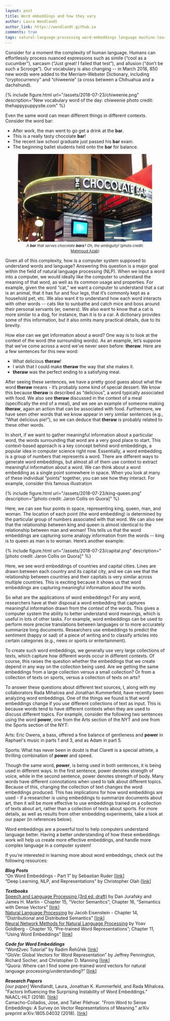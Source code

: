 ```yaml
---
layout: post
title: Word embeddings and how they vary
author: Laura Wendlandt
author_link: https://wendlandt.github.io
comments: true
tags: natural-language-processing word-embeddings language machine-learning
---
```



Consider for a moment the complexity of human language. Humans can effortlessly process nuanced expressions such as simile (“cool as a cucumber”), sarcasm (“Just great! I failed that test”), and allusion (“don’t be such a Scrooge”). Our vocabulary is also changing -- in March 2018, 850 new words were added to the Merriam-Webster Dictionary, including “cryptocurrency” and “chiweenie” (a cross between a Chihuahua and a dachshund). 

{% include figure.html url="/assets/2018-07-23/chiweenie.png" description="New vocabulary word of the day: chiweenie photo credit: thehappypuppysite.com" %}

Even the same word can mean different things in different contexts. Consider the word bar:

<ul>
<li>After work, the man went to go get a drink at the <b>bar</b>.</li>
<li>This is a really tasty chocolate <b>bar</b>!</li>
<li>The recent law school graduate just passed his <b>bar</b> exam.</li>
<li>The beginning ballet students held onto the <b>bar</b> for balance.</li>
</ul>

<figure align="center"><img src="/assets/2018-07-23/chocolate_bar.png"><figcaption align="center"><small><i>A <b>bar</b> that serves chocolate <b>bars</b>? Oh, the ambiguity!</i> (photo credit: <a href="http://web.eecs.umich.edu/~mazab/">Mahmoud Azab</a>)</small></figcaption></figure>

Given all of this complexity, how is a computer system supposed to understand words and language? Answering this question is a major goal within the field of natural language processing (NLP). When we input a word into a computer, we would ideally like the computer to understand the meaning of that word, as well as its common usage and properties. For example, given the word “cat,” we want a computer to understand that a cat is an animal, that it has fur and four legs, that it’s commonly kept as a household pet, etc. We also want it to understand how each word interacts with other words -- cats like to sunbathe and catch mice and boss around their personal servants (er, owners). We also want to know that a cat is more similar to a dog, for instance, than it is to a car. A dictionary provides some of this information, but it also omits many practical details, due to its brevity.

How else can we get information about a word? One way is to look at the context of the word (the surrounding words). As an example, let’s suppose that we’ve come across a word we’ve never seen before: <b>theraw</b>. Here are a few sentences for this new word:
<ul>
<li>What delicious <b>theraw</b>!</li>
<li>I wish that I could make <b>theraw</b> the way that she makes it.</li>
<li><b>theraw</b> was the perfect ending to a satisfying meal.</li>
</ul>

After seeing these sentences, we have a pretty good guess about what the word <b>theraw</b> means - it’s probably some kind of special dessert. We know this because <b>theraw</b> is described as “delicious”, a word typically associated with food. We also see <b>theraw</b> discussed in the context of a meal (specifically the end of a meal), and we see an example of someone making <b>theraw</b>, again an action that can be associated with food. Furthermore, we have seen other words that we know appear in very similar sentences (e.g., “What delicious pie!”), so we can deduce that <b>theraw</b> is probably related to these other words.

In short, if we want to gather meaningful information about a particular word, the words surrounding that word are a very good place to start. This context-based approach is a key concept behind word embeddings, a popular idea in computer science right now. Essentially, a word embedding is a group of numbers that represents a word. There are different ways to generate word embeddings, but almost all of them use context to extract meaningful information about a word. We can think about a word embedding as a single point somewhere in space. When you look at many of these individual “points” together, you can see how they interact. For example, consider this famous illustration

{% include figure.html url="/assets/2018-07-23/king-queen.png" description="[photo credit: Jaron Collis on Quora]" %}

Here, we can see four points in space, representing king, queen, man, and woman. The location of each point (the word embedding) is determined by the particular group of numbers associated with that word. We can also see that the relationship between king and queen is almost identical to the relationship between man and woman! This tells us that the word embeddings are capturing some analogy information from the words -- king is to queen as man is to woman. Here’s another example:

{% include figure.html url="/assets/2018-07-23/capital.png" description="[photo credit: Jaron Collis on Quora]" %}

Here, we see word embeddings of countries and capital cities. Lines are drawn between each country and its capital city, and we can see that the relationship between countries and their capitals is very similar across multiple countries. This is exciting because it shows us that word embeddings are capturing meaningful information about the words.

So what are the applications of word embeddings? For any word, researchers have at their disposal a word embedding that captures meaningful information drawn from the context of the words. This gives a computer system the ability to better understand word meanings, which is useful in lots of other tasks. For example, word embeddings can be used to perform more precise translations between languages or to more accurately summarize long documents. Researchers use embeddings to predict the sentiment (happy or sad) of a piece of writing and to classify articles into certain categories (e.g., news or sports or entertainment).

To create such word embeddings, we generally use very large collections of texts, which capture how different words occur in different contexts. Of course, this raises the question whether the embeddings that we create depend in any way on the collection being used. Are we getting the same embeddings from a large collection versus a small collection? Or from a collection of texts on sports, versus a collection of texts on arts?

To answer these questions about different text sources, I, along with my collaborators Rada Mihalcea and Jonathan Kummerfeld, have recently been analyzing word embeddings. One of the things we found is that word embeddings change if you use different collections of text as input. This is because words tend to have different contexts when they are used to discuss different topics. For example, consider the following two sentences using the word <b>power</b>, one from the Arts section of the NYT and one from the Sports section of the NYT:

Arts: Eric Owens, a bass, offered a fine balance of gentleness and <b>power</b> in Raphael's music in parts 1 and 3, and as Adam in part 5.

Sports: What has never been in doubt is that Clarett is a special athlete, a thrilling combination of <b>power</b> and speed.

Though the same word, <b>power</b>, is being used in both sentences, it is being used in different ways. In the first sentence, power denotes strength of voice, while in the second sentence, power denotes strength of body. Many words have different connotations when used to talk about different topics. Because of this, changing the collection of text changes the word embeddings produced. This has implications for how word embeddings are used - if a researcher is using embeddings to summarize documents about art, then it will be more effective to use embeddings trained on a collection of texts about art, rather than a collection of texts about sports. For more details, as well as results from other embedding experiments, take a look at our paper (in references below).

Word embeddings are a powerful tool to help computers understand language better. Having a better understanding of how these embeddings work will help us create more effective embeddings, and handle more complex language in a computer system!

If you’re interested in learning more about word embeddings, check out the following resources:

<i><b>Blog Posts</b></i><br/>
“On Word Embeddings - Part 1” by Sebastian Ruder [<a href="http://ruder.io/word-embeddings-1/">link</a>]<br/>
“Deep Learning, NLP, and Representations” by Christopher Olah [<a href="http://colah.github.io/posts/2014-07-NLP-RNNs-Representations/">link</a>]<br/>

<i><b>Textbooks</b></i><br/>
<u>Speech and Language Processing (3rd ed. draft)</u> by Dan Jurafsky and James H. Martin - Chapter 15, “Vector Semantics”; Chapter 16, “Semantics with Dense Vectors” [<a href="https://web.stanford.edu/~jurafsky/slp3/">link</a>]<br/>
<u>Natural Language Processing</u> by Jacob Eisenstein - Chapter 14, “Distributional and Distributed Semantics” [<a href="https://github.com/jacobeisenstein/gt-nlp-class/blob/master/notes/eisenstein-nlp-notes.pdf">link</a>]<br/>
<u>Neural Network Methods for Natural Language Processing</u> by Yoav Goldberg - Chapter 10, “Pre-trained Word Representations”; Chapter 11, “Using Word Embeddings” [<a href="https://www.morganclaypool.com/doi/abs/10.2200/S00762ED1V01Y201703HLT037">link</a>]<br/>

<i><b>Code for Word Embeddings</b></i><br/>
“Word2vec Tutorial” by Radim Řehůřek [<a href="https://rare-technologies.com/word2vec-tutorial/">link</a>]<br/>
“GloVe: Global Vectors for Word Representation” by Jeffrey Pennington, Richard Socher, and Christopher D. Manning [<a href="https://nlp.stanford.edu/projects/glove/">link</a>]<br/>
“Quora: Where can I find some pre-trained word vectors for natural language processing/understanding?” [<a href="https://www.quora.com/Where-can-I-find-some-pre-trained-word-vectors-for-natural-language-processing-understanding">link</a>]<br/>

<i><b>Research Papers</b></i><br/>
<i>[our paper]</i> Wendlandt, Laura, Jonathan K. Kummerfeld, and Rada Mihalcea. "Factors Influencing the Surprising Instability of Word Embeddings." NAACL-HLT (2018). [<a href="http://wendlandt.github.io/papers/naacl18embeddings.pdf">link</a>]<br/>
Camacho-Collados, Jose, and Taher Pilehvar. "From Word to Sense Embeddings: A Survey on Vector Representations of Meaning." arXiv preprint arXiv:1805.04032 (2018). [<a href="https://arxiv.org/abs/1805.04032">link</a>]<br/>
